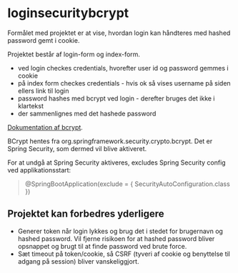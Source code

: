 # loginsecuritybcrypt

Formålet med projektet er at vise, hvordan login kan håndteres med hashed password gemt i cookie.

Projektet består af login-form og index-form.

* ved login checkes credentials, hvorefter user id og password gemmes i cookie
* på index form checkes credentials - hvis ok så vises username på siden ellers link til login
* password hashes med bcrypt ved login - derefter bruges det ikke i klartekst
* der sammenlignes med det hashede password

[Dokumentation af bcrypt](https://docs.spring.io/spring-security/site/docs/current/api/org/springframework/security/crypto/bcrypt/BCrypt.html).


BCrypt hentes fra org.springframework.security.crypto.bcrypt. Det er Spring Security, som dermed vil blive aktiveret. 

For at undgå at Spring Security aktiveres, excludes Spring Security config ved applikationsstart:
> @SpringBootApplication(exclude = { SecurityAutoConfiguration.class })

## Projektet kan forbedres yderligere
* Generer token når login lykkes og brug det i stedet for brugernavn og hashed password. Vil fjerne risikoen for at hashed password bliver opsnappet og brugt til at finde password ved brute force.
* Sæt timeout på token/cookie, så CSRF (tyveri af cookie og benyttelse til adgang på session) bliver vanskeliggjort.